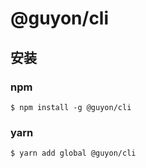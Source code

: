 # @guyon/cli
## 安装

### npm

``` 
$ npm install -g @guyon/cli
```

### yarn
```
$ yarn add global @guyon/cli
```
